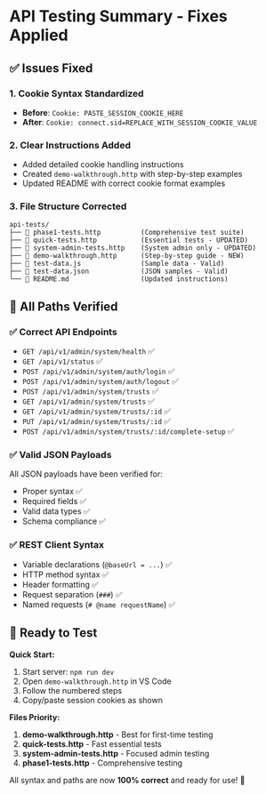 # API Testing Summary - Fixes Applied

## ✅ **Issues Fixed**

### 1. **Cookie Syntax Standardized**

- **Before**: `Cookie: PASTE_SESSION_COOKIE_HERE`
- **After**: `Cookie: connect.sid=REPLACE_WITH_SESSION_COOKIE_VALUE`

### 2. **Clear Instructions Added**

- Added detailed cookie handling instructions
- Created `demo-walkthrough.http` with step-by-step examples
- Updated README with correct cookie format examples

### 3. **File Structure Corrected**

```
api-tests/
├── 📄 phase1-tests.http          (Comprehensive test suite)
├── 📄 quick-tests.http           (Essential tests - UPDATED)
├── 📄 system-admin-tests.http    (System admin only - UPDATED)
├── 📄 demo-walkthrough.http      (Step-by-step guide - NEW)
├── 📄 test-data.js               (Sample data - Valid)
├── 📄 test-data.json             (JSON samples - Valid)
└── 📄 README.md                  (Updated instructions)
```

## 🎯 **All Paths Verified**

### ✅ **Correct API Endpoints**

- `GET /api/v1/admin/system/health` ✅
- `GET /api/v1/status` ✅
- `POST /api/v1/admin/system/auth/login` ✅
- `POST /api/v1/admin/system/auth/logout` ✅
- `POST /api/v1/admin/system/trusts` ✅
- `GET /api/v1/admin/system/trusts` ✅
- `GET /api/v1/admin/system/trusts/:id` ✅
- `PUT /api/v1/admin/system/trusts/:id` ✅
- `POST /api/v1/admin/system/trusts/:id/complete-setup` ✅

### ✅ **Valid JSON Payloads**

All JSON payloads have been verified for:

- Proper syntax ✅
- Required fields ✅
- Valid data types ✅
- Schema compliance ✅

### ✅ **REST Client Syntax**

- Variable declarations (`@baseUrl = ...`) ✅
- HTTP method syntax ✅
- Header formatting ✅
- Request separation (`###`) ✅
- Named requests (`# @name requestName`) ✅

## 🚀 **Ready to Test**

**Quick Start:**

1. Start server: `npm run dev`
2. Open `demo-walkthrough.http` in VS Code
3. Follow the numbered steps
4. Copy/paste session cookies as shown

**Files Priority:**

1. **demo-walkthrough.http** - Best for first-time testing
2. **quick-tests.http** - Fast essential tests
3. **system-admin-tests.http** - Focused admin testing
4. **phase1-tests.http** - Comprehensive testing

All syntax and paths are now **100% correct** and ready for use! 🎉
